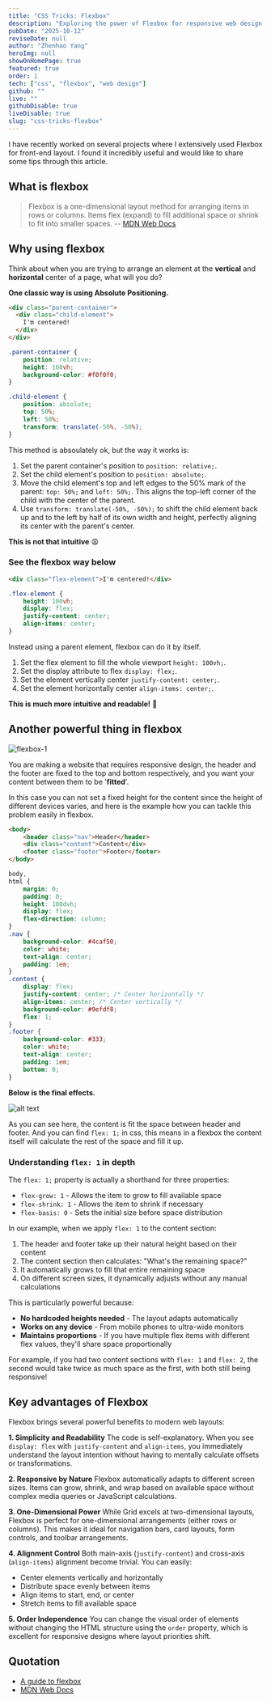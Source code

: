 ```yaml
---
title: "CSS Tricks: Flexbox"
description: "Exploring the power of Flexbox for responsive web design."
pubDate: "2025-10-12"
reviseDate: null
author: "Zhenhao Yang"
heroImg: null
showOnHomePage: true
featured: true
order: 1
tech: ["css", "flexbox", "web design"]
github: ""
live: ""
githubDisable: true
liveDisable: true
slug: "css-tricks-flexbox"
---
```


I have recently worked on several projects where I extensively used Flexbox for front-end layout. I found it incredibly useful and would like to share some tips through this article.

## What is flexbox

> Flexbox is a one-dimensional layout method for arranging items in rows or columns. Items flex (expand) to fill additional space or shrink to fit into smaller spaces. -- [MDN Web Docs](https://developer.mozilla.org/en-US/docs/Learn_web_development/Core/CSS_layout/Flexbox)

## Why using flexbox

Think about when you are trying to arrange an element at the **vertical** and **horizontal** center of a page, what will you do?

**One classic way is using Absolute Positioning.**

```html
<div class="parent-container">
  <div class="child-element">
    I'm centered!
  </div>
</div>
```

```css
.parent-container {
    position: relative;
    height: 100vh;
    background-color: #f0f0f0;
}

.child-element {
    position: absolute;
    top: 50%;
    left: 50%;
    transform: translate(-50%, -50%);
}
```

This method is absoulately ok, but the way it works is:

1. Set the parent container's position to `position: relative;`.
2. Set the child element's position to `position: absolute;`.
3. Move the child element's top and left edges to the 50% mark of the parent: `top: 50%;` and `left: 50%;`. This aligns the top-left corner of the child with the center of the parent.
4. Use `transform: translate(-50%, -50%);` to shift the child element back up and to the left by half of its own width and height, perfectly aligning its center with the parent's center.

**This is not that intuitive** 😩

### See the flexbox way below

```html
<div class="flex-element">I'm centered!</div>
```

```css
.flex-element {
    height: 100vh;
    display: flex;
    justify-content: center;
    align-items: center;
}
```

Instead using a parent element, flexbox can do it by itself.

1. Set the flex element to fill the whole viewport `height: 100vh;`.
2. Set the display attribute to flex `display: flex;`.
3. Set the element vertically center `justify-content: center;`.
4. Set the element horizontally center `align-items: center;`.

**This is much more intuitive and readable!** 🎉

## Another powerful thing in flexbox

![flexbox-1](flexbox-1.png)

You are making a website that requires responsive design, the header and the footer are fixed to the top and bottom respectively, and you want your content between them to be '**fitted**'.

In this case you can not set a fixed height for the content since the height of different devices varies, and here is the example how you can tackle this problem easily in flexbox.

```html
<body>
    <header class="nav">Header</header>
    <div class="content">Content</div>
    <footer class="footer">Footer</footer>
</body>
```

```css
body,
html {
    margin: 0;
    padding: 0;
    height: 100dvh;
    display: flex;
    flex-direction: column;
}
.nav {
    background-color: #4caf50;
    color: white;
    text-align: center;
    padding: 1em;
}
.content {
    display: flex;
    justify-content: center; /* Center horizontally */
    align-items: center; /* Center vertically */
    background-color: #9efdf8;
    flex: 1;
}
.footer {
    background-color: #333;
    color: white;
    text-align: center;
    padding: 1em;
    bottom: 0;
}
```

**Below is the final effects.**

![alt text](flexbox-2.png)

As you can see here, the content is fit the space between header and footer. And you can find `flex: 1;` in css, this means in a flexbox the content itself will calculate the rest of the space and fill it up.

### Understanding `flex: 1` in depth

The `flex: 1;` property is actually a shorthand for three properties:

- `flex-grow: 1` - Allows the item to grow to fill available space
- `flex-shrink: 1` - Allows the item to shrink if necessary
- `flex-basis: 0` - Sets the initial size before space distribution

In our example, when we apply `flex: 1` to the content section:

1. The header and footer take up their natural height based on their content
2. The content section then calculates: "What's the remaining space?"
3. It automatically grows to fill that entire remaining space
4. On different screen sizes, it dynamically adjusts without any manual calculations

This is particularly powerful because:

- **No hardcoded heights needed** - The layout adapts automatically
- **Works on any device** - From mobile phones to ultra-wide monitors
- **Maintains proportions** - If you have multiple flex items with different flex values, they'll share space proportionally

For example, if you had two content sections with `flex: 1` and `flex: 2`, the second would take twice as much space as the first, with both still being responsive!

## Key advantages of Flexbox

Flexbox brings several powerful benefits to modern web layouts:

**1. Simplicity and Readability**
The code is self-explanatory. When you see `display: flex` with `justify-content` and `align-items`, you immediately understand the layout intention without having to mentally calculate offsets or transformations.

**2. Responsive by Nature**
Flexbox automatically adapts to different screen sizes. Items can grow, shrink, and wrap based on available space without complex media queries or JavaScript calculations.

**3. One-Dimensional Power**
While Grid excels at two-dimensional layouts, Flexbox is perfect for one-dimensional arrangements (either rows or columns). This makes it ideal for navigation bars, card layouts, form controls, and toolbar arrangements.

**4. Alignment Control**
Both main-axis (`justify-content`) and cross-axis (`align-items`) alignment become trivial. You can easily:

- Center elements vertically and horizontally
- Distribute space evenly between items
- Align items to start, end, or center
- Stretch items to fill available space

**5. Order Independence**
You can change the visual order of elements without changing the HTML structure using the `order` property, which is excellent for responsive designs where layout priorities shift.

## Quotation

- [A guide to flexbox](https://css-tricks.com/snippets/css/a-guide-to-flexbox)
- [MDN Web Docs](https://developer.mozilla.org/en-US/docs/Learn_web_development/Core/CSS_layout/Flexbox)
